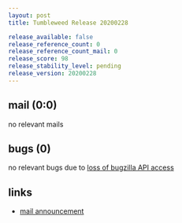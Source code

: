 ```yaml
---
layout: post
title: Tumbleweed Release 20200228

release_available: false
release_reference_count: 0
release_reference_count_mail: 0
release_score: 98
release_stability_level: pending
release_version: 20200228
---
```


## mail (0:0)

no relevant mails

## bugs (0)

<!--more-->

no relevant bugs due to [loss of bugzilla API access](https://bugzilla.opensuse.org/show_bug.cgi?id=1157722)



## links

- [mail announcement](https://lists.opensuse.org/opensuse-factory/2020-02/msg00603.html)
